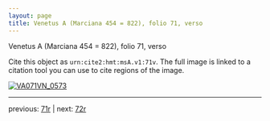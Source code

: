 ```yaml
---
layout: page
title: Venetus A (Marciana 454 = 822), folio 71, verso
---
```


Venetus A (Marciana 454 = 822), folio 71, verso

Cite this object as `urn:cite2:hmt:msA.v1:71v`.  The full image is linked to a citation tool you can use to cite regions of the image.

[![VA071VN_0573](http://www.homermultitext.org/iipsrv?IIIF=/project/homer/pyramidal/deepzoom/hmt/vaimg/2017a/VA071VN_0573.tif/full/800,/0/default.jpg)](http://www.homermultitext.org/ict2/?urn=urn:cite2:hmt:vaimg.2017a:VA071VN_0573) 

---

previous:  [71r](../71r/) | next: [72r](../72r/)